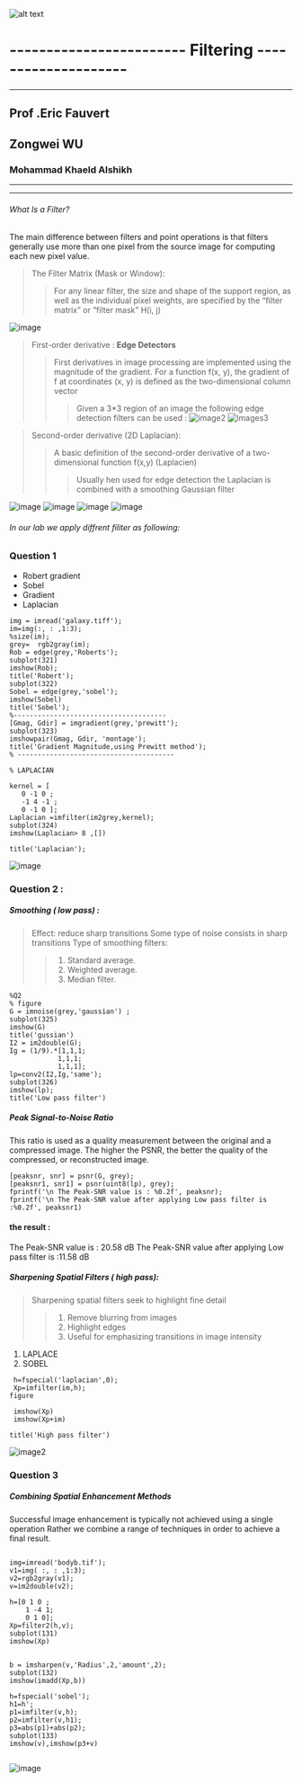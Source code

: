  ![alt text](https://www.ubfc.fr/wp-content/uploads/2018/07/logo_ubfc.png)







# ------------------------ Filtering --------------------
------------------------------------------------------------

                                      
                                      
                                      
                                      
##    Prof .Eric Fauvert                   
                                      
                                      
##      Zongwei WU


###                  Mohammad Khaeld Alshikh


-------------------------------------------------------------

-------------------------------------------------------------
###### What Is a Filter?
The main difference between filters and point operations is that filters generally
use more than one pixel from the source image for computing each new pixel
value.
> The Filter Matrix (Mask or Window):
>>For any linear filter, the size and shape of the support region, as well as the
individual pixel weights, are specified by the “filter matrix” or “filter mask”
H(i, j)

![image](https://github.com/khalid-00/Image_Process_Labs/blob/master/Lab_3/CV_L_05_Spatial_Filters.jpg)


> First-order derivative : **Edge Detectors**
>>First derivatives in image processing are implemented using the magnitude of
the gradient. For a function f(x, y), the gradient of f at coordinates (x, y) is
defined as the two-dimensional column vector
>>>Given a 3*3 region of an image the following edge detection filters can be used :
![image2](https://github.com/khalid-00/Image_Process_Labs/blob/master/Lab_3/images/CV_L_05_Spatial_Filters.jpg)
![images3](https://github.com/khalid-00/Image_Process_Labs/blob/master/Lab_3/images/CV_L_05_Spatial_Filters2.jpg)

>Second-order derivative (2D Laplacian):
>>A basic definition of the second-order derivative of a two-dimensional function
f(x,y) (Laplacien)
>>>Usually hen used for edge detection the Laplacian is combined with a
smoothing Gaussian filter

![image](https://github.com/khalid-00/Image_Process_Labs/blob/master/Lab_3/images/CV_L_05_Spatial_Filter3s.jpg)
![image](https://github.com/khalid-00/Image_Process_Labs/blob/master/Lab_3/images/CV_L_05_Spatial_Filters4.jpg)
![image](https://github.com/khalid-00/Image_Process_Labs/blob/master/Lab_3/images/CV_L_05_Spatial_Filters6.jpg)
![image](https://github.com/khalid-00/Image_Process_Labs/blob/master/Lab_3/images/CV_L_05_Spatial_Filters8.jpg)


###### In our lab we apply diffrent filiter as following:
### Question 1
- Robert gradient
- Sobel
- Gradient
- Laplacian
 
 ```
 img = imread('galaxy.tiff');
im=img(:, : ,1:3);
%size(im);
grey=  rgb2gray(im);
Rob = edge(grey,'Roberts');
subplot(321)
imshow(Rob);
title('Robert');
subplot(322)
Sobel = edge(grey,'sobel');
imshow(Sobel)
title('Sobel');
%--------------------------------------
[Gmag, Gdir] = imgradient(grey,'prewitt');
subplot(323)
imshowpair(Gmag, Gdir, 'montage');
title('Gradient Magnitude,using Prewitt method');
% ---------------------------------------

% LAPLACIAN

kernel = [
    0 -1 0 ;
    -1 4 -1 ;
    0 -1 0 ];
Laplacian =imfilter(im2grey,kernel);
subplot(324)
imshow(Laplacian> 8 ,[])

title('Laplacian');
```
![image](https://github.com/khalid-00/Image_Process_Labs/blob/master/Lab_3/images/Captur2.PNG)

### Question 2 :
##### Smoothing ( low pass) :


> Effect: reduce sharp transitions
 Some type of noise consists in sharp transitions
>Type of smoothing filters:
>> 1. Standard average.
>> 2. Weighted average.
>> 3. Median filter.

```
%Q2
% figure
G = imnoise(grey,'gaussian') ;
subplot(325)
imshow(G)
title('gussian')
I2 = im2double(G);
Ig = (1/9).*[1,1,1;
            1,1,1;
            1,1,1];
lp=conv2(I2,Ig,'same');
subplot(326)
imshow(lp);
title('Low pass filter')
```
##### Peak Signal-to-Noise Ratio

 This ratio is used as a quality measurement between the original and a compressed image.
 The higher the PSNR, the better the quality of the compressed, or reconstructed image.
 
 ```
 [peaksnr, snr] = psnr(G, grey);
[peaksnr1, snr1] = psnr(uint8(lp), grey);
fprintf('\n The Peak-SNR value is : %0.2f', peaksnr);
fprintf('\n The Peak-SNR value after applying Low pass filter is :%0.2f', peaksnr1)
 
 ```
#### the result : 
 The Peak-SNR value is : 20.58 dB
 The Peak-SNR value after applying Low pass filter is :11.58 dB
 
 
##### Sharpening Spatial Filters ( high pass):
> Sharpening spatial filters seek to highlight
fine detail
>> 1. Remove blurring from images
>> 2. Highlight edges
>> 3. Useful for emphasizing transitions in image
intensity

1. LAPLACE
2. SOBEL 
``` 
 h=fspecial('laplacian',0);
 Xp=imfilter(im,h);
figure

 imshow(Xp)
 imshow(Xp+im)

title('High pass filter')
```
![image2](https://github.com/khalid-00/Image_Process_Labs/blob/master/Lab_3/images/Capture3.PNG)

### Question 3
##### Combining Spatial Enhancement Methods 
Successful image
enhancement is typically
not achieved using a single
operation
Rather we combine a
range of techniques in order
to achieve a final result.

```

img=imread('bodyb.tif');
v1=img( :, : ,1:3);
v2=rgb2gray(v1);
v=im2double(v2);
 
h=[0 1 0 ;
    1 -4 1;
    0 1 0];
Xp=filter2(h,v);
subplot(131)
imshow(Xp)


b = imsharpen(v,'Radius',2,'amount',2);
subplot(132)
imshow(imadd(Xp,b))

h=fspecial('sobel');
h1=h';
p1=imfilter(v,h);
p2=imfilter(v,h1);
p3=abs(p1)+abs(p2);
subplot(133)
imshow(v),imshow(p3+v)


```

![image](https://github.com/khalid-00/Image_Process_Labs/blob/master/Lab_3/images/Capture1.PNG)
